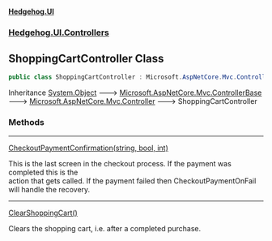 #### [Hedgehog.UI](index.md 'index')
### [Hedgehog.UI.Controllers](Hedgehog_UI_Controllers.md 'Hedgehog.UI.Controllers')
## ShoppingCartController Class
```csharp
public class ShoppingCartController : Microsoft.AspNetCore.Mvc.Controller
```

Inheritance [System.Object](https://docs.microsoft.com/en-us/dotnet/api/System.Object 'System.Object') &#129106; [Microsoft.AspNetCore.Mvc.ControllerBase](https://docs.microsoft.com/en-us/dotnet/api/Microsoft.AspNetCore.Mvc.ControllerBase 'Microsoft.AspNetCore.Mvc.ControllerBase') &#129106; [Microsoft.AspNetCore.Mvc.Controller](https://docs.microsoft.com/en-us/dotnet/api/Microsoft.AspNetCore.Mvc.Controller 'Microsoft.AspNetCore.Mvc.Controller') &#129106; ShoppingCartController  
### Methods

***
[CheckoutPaymentConfirmation(string, bool, int)](Hedgehog_UI_Controllers_ShoppingCartController_CheckoutPaymentConfirmation(string_bool_int).md 'Hedgehog.UI.Controllers.ShoppingCartController.CheckoutPaymentConfirmation(string, bool, int)')

This is the last screen in the checkout process. If the payment was completed this is the  
action that gets called. If the payment failed then CheckoutPaymentOnFail will handle the recovery.  

***
[ClearShoppingCart()](Hedgehog_UI_Controllers_ShoppingCartController_ClearShoppingCart().md 'Hedgehog.UI.Controllers.ShoppingCartController.ClearShoppingCart()')

Clears the shopping cart, i.e. after a completed purchase.  
